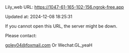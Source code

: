 Lily_web URL: https://1047-61-165-102-156.ngrok-free.app

Updated at: 2024-12-08 18:25:31

If you cannot open this URL, the server might be down.

Please contact: 

goley04@foxmail.com Or Wechat:GL_yeaH
